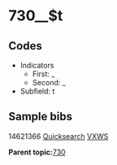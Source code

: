 # 730\_\_$t

## Codes

-   Indicators
    -   First: \_
    -   Second: \_
-   Subfield: t

## Sample bibs

14621366 [Quicksearch](https://search.library.yale.edu/catalog/14621366) [VXWS](http://prodorbis.library.yale.edu:7014/vxws/GetHoldingsService?bibId=14621366)

**Parent topic:**[730](../../tags/730/730.md)

